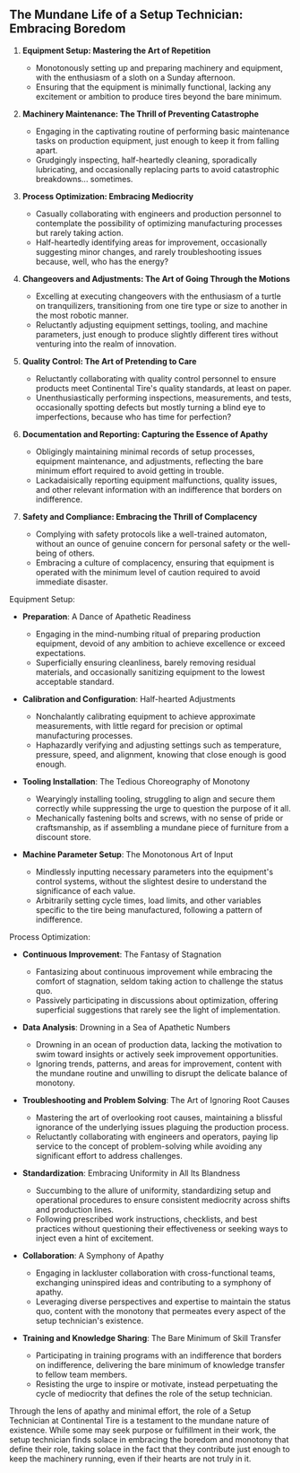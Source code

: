 ## The Mundane Life of a Setup Technician: Embracing Boredom

1. **Equipment Setup: Mastering the Art of Repetition**
   - Monotonously setting up and preparing machinery and equipment, with the enthusiasm of a sloth on a Sunday afternoon.
   - Ensuring that the equipment is minimally functional, lacking any excitement or ambition to produce tires beyond the bare minimum.

2. **Machinery Maintenance: The Thrill of Preventing Catastrophe**
   - Engaging in the captivating routine of performing basic maintenance tasks on production equipment, just enough to keep it from falling apart.
   - Grudgingly inspecting, half-heartedly cleaning, sporadically lubricating, and occasionally replacing parts to avoid catastrophic breakdowns... sometimes.

3. **Process Optimization: Embracing Mediocrity**
   - Casually collaborating with engineers and production personnel to contemplate the possibility of optimizing manufacturing processes but rarely taking action.
   - Half-heartedly identifying areas for improvement, occasionally suggesting minor changes, and rarely troubleshooting issues because, well, who has the energy?

4. **Changeovers and Adjustments: The Art of Going Through the Motions**
   - Excelling at executing changeovers with the enthusiasm of a turtle on tranquilizers, transitioning from one tire type or size to another in the most robotic manner.
   - Reluctantly adjusting equipment settings, tooling, and machine parameters, just enough to produce slightly different tires without venturing into the realm of innovation.

5. **Quality Control: The Art of Pretending to Care**
   - Reluctantly collaborating with quality control personnel to ensure products meet Continental Tire's quality standards, at least on paper.
   - Unenthusiastically performing inspections, measurements, and tests, occasionally spotting defects but mostly turning a blind eye to imperfections, because who has time for perfection?

6. **Documentation and Reporting: Capturing the Essence of Apathy**
   - Obligingly maintaining minimal records of setup processes, equipment maintenance, and adjustments, reflecting the bare minimum effort required to avoid getting in trouble.
   - Lackadaisically reporting equipment malfunctions, quality issues, and other relevant information with an indifference that borders on indifference.

7. **Safety and Compliance: Embracing the Thrill of Complacency**
   - Complying with safety protocols like a well-trained automaton, without an ounce of genuine concern for personal safety or the well-being of others.
   - Embracing a culture of complacency, ensuring that equipment is operated with the minimum level of caution required to avoid immediate disaster.

Equipment Setup:

- **Preparation**: A Dance of Apathetic Readiness
   - Engaging in the mind-numbing ritual of preparing production equipment, devoid of any ambition to achieve excellence or exceed expectations.
   - Superficially ensuring cleanliness, barely removing residual materials, and occasionally sanitizing equipment to the lowest acceptable standard.

- **Calibration and Configuration**: Half-hearted Adjustments
   - Nonchalantly calibrating equipment to achieve approximate measurements, with little regard for precision or optimal manufacturing processes.
   - Haphazardly verifying and adjusting settings such as temperature, pressure, speed, and alignment, knowing that close enough is good enough.

- **Tooling Installation**: The Tedious Choreography of Monotony
   - Wearyingly installing tooling, struggling to align and secure them correctly while suppressing the urge to question the purpose of it all.
   - Mechanically fastening bolts and screws, with no sense of pride or craftsmanship, as if assembling a mundane piece of furniture from a discount store.

- **Machine Parameter Setup**: The Monotonous Art of Input
   - Mindlessly inputting necessary parameters into the equipment's control systems, without the slightest desire to understand the significance of each value.
   - Arbitrarily setting cycle times, load limits, and other variables specific to the tire being manufactured, following a pattern of indifference.

Process Optimization:

- **Continuous Improvement**: The Fantasy of Stagnation
   - Fantasizing about continuous improvement while embracing the comfort of stagnation, seldom taking action to challenge the status quo.
   - Passively participating in discussions about optimization, offering superficial suggestions that rarely see the light of implementation.

- **Data Analysis**: Drowning in a Sea of Apathetic Numbers
   - Drowning in an ocean of production data, lacking the motivation to swim toward insights or actively seek improvement opportunities.
   - Ignoring trends, patterns, and areas for improvement, content with the mundane routine and unwilling to disrupt the delicate balance of monotony.

- **Troubleshooting and Problem Solving**: The Art of Ignoring Root Causes
   - Mastering the art of overlooking root causes, maintaining a blissful ignorance of the underlying issues plaguing the production process.
   - Reluctantly collaborating with engineers and operators, paying lip service to the concept of problem-solving while avoiding any significant effort to address challenges.

- **Standardization**: Embracing Uniformity in All Its Blandness
   - Succumbing to the allure of uniformity, standardizing setup and operational procedures to ensure consistent mediocrity across shifts and production lines.
   - Following prescribed work instructions, checklists, and best practices without questioning their effectiveness or seeking ways to inject even a hint of excitement.

- **Collaboration**: A Symphony of Apathy
   - Engaging in lackluster collaboration with cross-functional teams, exchanging uninspired ideas and contributing to a symphony of apathy.
   - Leveraging diverse perspectives and expertise to maintain the status quo, content with the monotony that permeates every aspect of the setup technician's existence.

- **Training and Knowledge Sharing**: The Bare Minimum of Skill Transfer
   - Participating in training programs with an indifference that borders on indifference, delivering the bare minimum of knowledge transfer to fellow team members.
   - Resisting the urge to inspire or motivate, instead perpetuating the cycle of mediocrity that defines the role of the setup technician.

Through the lens of apathy and minimal effort, the role of a Setup Technician at Continental Tire is a testament to the mundane nature of existence. While some may seek purpose or fulfillment in their work, the setup technician finds solace in embracing the boredom and monotony that define their role, taking solace in the fact that they contribute just enough to keep the machinery running, even if their hearts are not truly in it.
